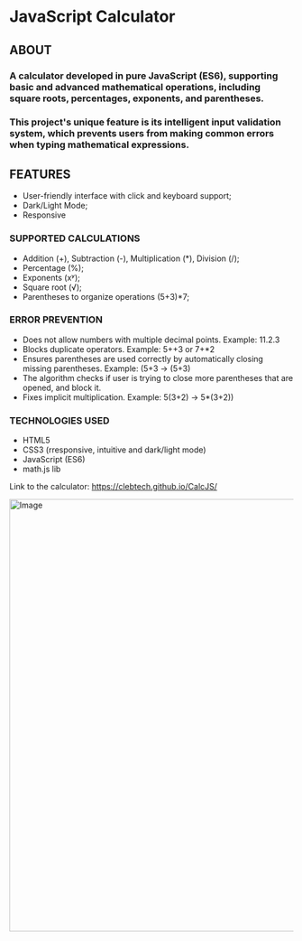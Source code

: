 # JavaScript Calculator

## ABOUT
### A calculator developed in pure JavaScript (ES6), supporting basic and advanced mathematical operations, including square roots, percentages, exponents, and parentheses.
### This project's unique feature is its intelligent input validation system, which prevents users from making common errors when typing mathematical expressions.

## FEATURES
- User-friendly interface with click and keyboard support;
- Dark/Light Mode;
- Responsive

### SUPPORTED CALCULATIONS
- Addition (+), Subtraction (-), Multiplication (*), Division (/);
- Percentage (%);
- Exponents (xʸ);
- Square root (√);
- Parentheses to organize operations (5+3)*7;

### ERROR PREVENTION
- Does not allow numbers with multiple decimal points. Example: 11.2.3
- Blocks duplicate operators. Example: 5++3 or 7+*2
- Ensures parentheses are used correctly by automatically closing missing parentheses. Example: (5+3 → (5+3)
- The algorithm checks if user is trying to close more parentheses that are opened, and block it.
- Fixes implicit multiplication. Example: 5(3+2) → 5*(3+2))

### TECHNOLOGIES USED
- HTML5
- CSS3 (rresponsive, intuitive and dark/light mode)
- JavaScript (ES6)
- math.js lib

Link to the calculator: https://clebtech.github.io/CalcJS/

<img width="629" height="766" alt="Image" src="https://github.com/user-attachments/assets/9956d75f-e90b-4c36-95dc-654c9ed7c39e" />

